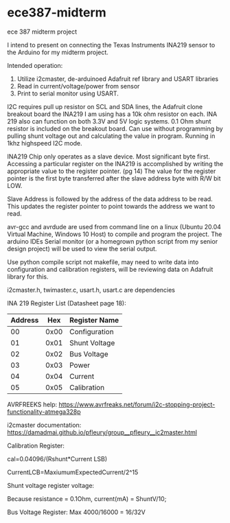 # ece387-midterm
ece 387 midterm project

I intend to present on connecting the Texas Instruments INA219 sensor to the Arduino for my midterm project.


Intended operation:
1. Utilize i2cmaster, de-arduinoed Adafruit ref library and USART libraries
2. Read in current/voltage/power from sensor
3. Print to serial monitor using USART.


I2C requires pull up resistor on SCL and SDA lines, the Adafruit clone breakout board the INA219 I am using has a 10k ohm resistor on each. INA 219 also can function on both 3.3V and 5V logic systems. 0.1 Ohm shunt resistor is included on the breakout board. Can use without programming by pulling shunt voltage out and calculating the value in program. Running in 1khz highspeed I2C mode.

INA219 Chip only operates as a slave device. Most significant byte first. Accessing a particular register on the INA219 is accomplished by writing the appropriate value to the register pointer. (pg 14) The value for the register pointer is the first byte transferred after the slave address byte with R/W bit LOW. 

Slave Address is followed by the address of the data address to be read. This updates the register pointer to point towards the address we want to read.

avr-gcc and avrdude are used from command line on a linux (Ubuntu 20.04 Virtual Machine, Windows 10 Host) to compile and program the project. The arduino IDEs Serial monitor (or a homegrown python script from my senior design project) will be used to view the serial output.

Use python compile script not makefile, may need to write data into configuration and calibration registers, will be reviewing data on Adafruit library for this.

i2cmaster.h, twimaster.c, usart.h, usart.c are dependencies

INA 219 Register List (Datasheet page 18):

| Address      | Hex | Register Name |
| ----------- | ----------- | -----|
| 00     | 0x00       | Configuration |
| 01   | 0x01        | Shunt Voltage |
| 02   | 0x02        | Bus Voltage |
| 03   | 0x03        | Power |
| 04   | 0x04        | Current |
| 05   | 0x05        | Calibration |



AVRFREEKS help: https://www.avrfreaks.net/forum/i2c-stopping-project-functionality-atmega328p

i2cmaster documentation: https://damadmai.github.io/pfleury/group__pfleury__ic2master.html 



Calibration Register: 

cal=0.04096/(Rshunt*Current LSB)

CurrentLCB=MaxiumumExpectedCurrent/2^15


Shunt voltage register voltage:

Because resistance = 0.1Ohm, current(mA) = ShuntV/10;


Bus Voltage Register:
Max 4000/16000 = 16/32V